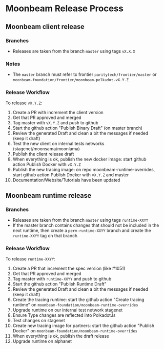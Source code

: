 # Moonbeam Release Process

## Moonbeam client release

### Branches

- Releases are taken from the branch `master` using tags `vX.X.X`

### Notes

- The `master` branch must refer to frontier `paritytech/frontier/master` or
  `moonbeam-foundation/frontier/moonbeam-polkadot-vX.Y.Z`

### Release Workflow

To release `vX.Y.Z`:

1. Create a PR with increment the client version
1. Get that PR approved and merged
1. Tag master with `vX.Y.Z` and push to github
1. Start the github action "Publish Binary Draft" (on master branch)
1. Review the generated Draft and clean a bit the messages if needed (keep it draft)
1. Test the new client on internal tests networks (stagenet/moonsama/moonlama)
1. Publish the client release draft
1. When everything is ok, publish the new docker image: start github action Publish Docker with
   `vX.Y.Z`
1. Publish the new tracing image: on repo moonbeam-runtime-overrides, start github action
   Publish Docker with `vX.Y.Z` and master
1. Documentation/Website/Tutorials have been updated

## Moonbeam runtime release

### Branches

- Releases are taken from the branch `master` using tags `runtime-XXYY`
- If the master branch contains changes that should not be included in the next runtime, then
  create a `perm-runtime-XXYY` branch and create the `runtime-XXYY` tag on that branch.

### Release Workflow

To release `runtime-XXYY`:

1. Create a PR that increment the spec version (like #1051)
1. Get that PR approved and merged
1. Tag master with `runtime-XXYY` and push to github
1. Start the github action "Publish Runtime Draft"
1. Review the generated Draft and clean a bit the messages if needed (keep it draft)
1. Create the tracing runtime: start the github action "Create tracing runtime" on `moonbeam-foundation/moonbeam-runtime-overrides`
1. Upgrade runtime on our internal test network stagenet
1. Ensure Type changes are reflected into PolkadotJs
1. Test changes on stagenet
1. Create new tracing image for partners: start the github action "Publish Docker"
   on `moonbeam-foundation/moonbeam-runtime-overrides`
1. When everything is ok, publish the draft release
1. Upgrade runtime on alphanet
